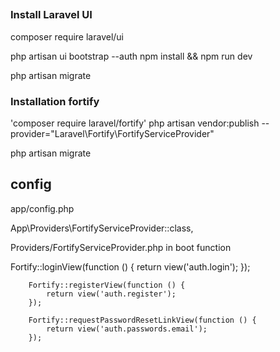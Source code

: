 ##

### Install Laravel UI
composer require laravel/ui

php artisan ui bootstrap --auth
npm install && npm run dev

php artisan migrate
### Installation fortify

'composer require laravel/fortify'
php artisan vendor:publish --provider="Laravel\Fortify\FortifyServiceProvider"


php artisan migrate


## config

app/config.php

App\Providers\FortifyServiceProvider::class,

Providers/FortifyServiceProvider.php in boot function

Fortify::loginView(function () {
            return view('auth.login');
        });  

        Fortify::registerView(function () {
            return view('auth.register');
        }); 

        Fortify::requestPasswordResetLinkView(function () {
            return view('auth.passwords.email');
        }); 

